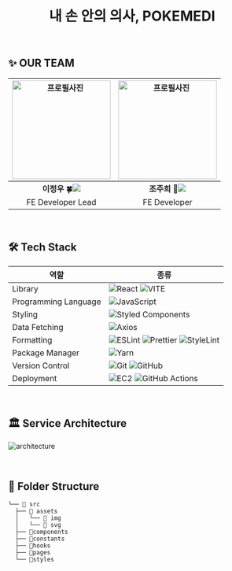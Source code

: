 <div align="center">
<h1> 내 손 안의 의사, POKEMEDI </h1>

</div>

<br/>

## ✨ OUR TEAM
 <div align="center">

| <img src="https://avatars.githubusercontent.com/u/60962533?v=4" width="200" height="200" alt="프로필사진"> | <img src="https://avatars.githubusercontent.com/u/118191954?v=4" width="200" height="200" alt="프로필사진">
| :-------------------------------------------------------------------------------------------: | :-------------------------------------------------------------------------------------------: |
|                            <div align = "center"><b>이정우 🍀</b><a href="https://github.com/jungwoo3490"><img src="https://img.shields.io/badge/Github-181717?style=flat-square&logo=Github&logoColor=white"/></div>                            |                            <div align = "center"><b>조주희 🌸</b><a href="https://github.com/juheehasaeyo"><img src="https://img.shields.io/badge/Github-181717?style=flat-square&logo=Github&logoColor=white"/></div>                                            |
|                            FE Developer Lead                          |                        FE Developer                       |

</div>
<br/>

<h2> 🛠 Tech Stack </h2>

   <div align="center">

| 역할                 | 종류                                                                                                                                                                                                                                                                                                                            |
| -------------------- | ------------------------------------------------------------------------------------------------------------------------------------------------------------------------------------------------------------------------------------------------------------------------------------------------------------------------------- |
| Library              | ![React](https://img.shields.io/badge/React-61DAFB?style=for-the-badge&logo=React&logoColor=black) ![VITE](https://img.shields.io/badge/VITE-646CFF?style=for-the-badge&logo=Vite&logoColor=white)                                                                                                                                                                                                                              |
| Programming Language | ![JavaScript](https://img.shields.io/badge/JavaScript-F7DF1E.svg?style=for-the-badge&logo=JavaScript&logoColor=black)                                                                                                                                                                                                                |
| Styling              | ![Styled Components](https://img.shields.io/badge/styled--components-DB7093?style=for-the-badge&logo=styled-components&logoColor=white)                                                                                                                                                                                        |
| Data Fetching        | ![Axios](https://img.shields.io/badge/Axios-5A29E4?style=for-the-badge&logo=Axios&logoColor=white)                                                                                                                                                                                                                              |
| Formatting           | ![ESLint](https://img.shields.io/badge/ESLint-4B3263?style=for-the-badge&logo=eslint&logoColor=white) ![Prettier](https://img.shields.io/badge/prettier-1A2C34?style=for-the-badge&logo=prettier&logoColor=F7BA3E) ![StyleLint](https://img.shields.io/badge/stylelint-E0EFEF?style=for-the-badge&logo=stylelint&logoColor=000) |
| Package Manager      | ![Yarn](https://img.shields.io/badge/Yarn-2C8EBB?style=for-the-badge&logo=yarn&logoColor=white)                                                                                                                                                                                                                                 |
| Version Control      | ![Git](https://img.shields.io/badge/git-%23F05033.svg?style=for-the-badge&logo=git&logoColor=white) ![GitHub](https://img.shields.io/badge/github-%23121011.svg?style=for-the-badge&logo=github&logoColor=white)                                                                                                                |
| Deployment           | ![EC2](https://img.shields.io/badge/Amazon%20EC2-FF9900?style=for-the-badge&logo=Amazon%20EC2&logoColor=white) ![GitHub Actions](https://img.shields.io/badge/GitHub%20Actions-2088FF?style=for-the-badge&logo=GitHub%20Actions&logoColor=white)                                                                                                                                                                                                                           |

</div>

<br/>

<h2> 🏛️ Service Architecture </h2>

![architecture](https://github.com/jungwoo3490/POKEMEDI-Client/assets/60962533/2d1c8868-c574-4b03-9dc2-dde33df7da6e)


<br/>

<h2> 📁 Folder Structure </h2>

```
└── 📁 src
  ├── 📁 assets
  │   └── 📁 img
  │   └── 📁 svg
  ├── 📁components
  ├── 📁constants
  ├── 📁hooks
  ├── 📁pages
  └── 📁styles

```

<br/>
